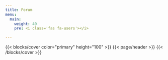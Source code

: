 ```yaml
---
title: Forum
menu:
  main:
    weight: 40
    pre: <i class='fas fa-users'></i>

---
```


{{< blocks/cover color="primary" height="100" >}}
{{< page/header >}}
{{< /blocks/cover >}}

